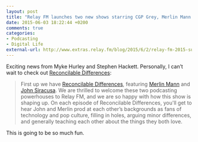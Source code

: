 ```yaml
---
layout: post
title: "Relay FM launches two new shows starring CGP Grey, Merlin Mann and John Siracusa"
date: 2015-06-03 18:22:44 +0200
comments: true
categories: 
- Podcasting
- Digital Life
external-url: http://www.extras.relay.fm/blog/2015/6/2/relay-fm-2015-summer-pilots
---
```


Exciting news from Myke Hurley and Stephen Hackett. Personally, I can’t wait to check out [Reconcilable Differences](http://relay.fm/rd):

> First up we have [Reconcilable Differences](http://relay.fm/rd), featuring [Merlin Mann](http://twitter.com/hotdogsladies) and [John Siracusa](http://twitter.com/siracusa). We are thrilled to welcome these two podcasting powerhouses to Relay FM, and we are so happy with how this show is shaping up. On each episode of Reconcilable Differences, you'll get to hear John and Merlin prod at each other’s backgrounds as fans of technology and pop culture, filling in holes, arguing minor differences, and generally teaching each other about the things they both love.

This is going to be so much fun.